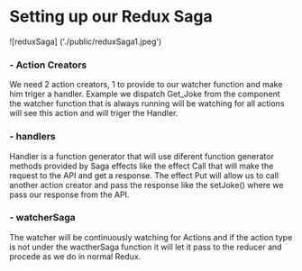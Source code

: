 # Setting up our Redux Saga

![reduxSaga] ('./public/reduxSaga1.jpeg')

### - Action Creators

We need 2 action creators, 1 to provide to our watcher function and make him
triger a handler. Example we dispatch Get_Joke from the component the watcher
function that is always running will be watching for all actions will see this
action and will triger the Handler.

### - handlers

Handler is a function generator that will use diferent function generator
methods provided by Saga effects like the effect Call that will make the request
to the API and get a response. The effect Put will allow us to call another
action creator and pass the response like the setJoke() where we pass our
response from the API.

### - watcherSaga

The watcher will be continuously watching for Actions and if the action type is
not under the wactherSaga function it will let it pass to the reducer and
procede as we do in normal Redux.
